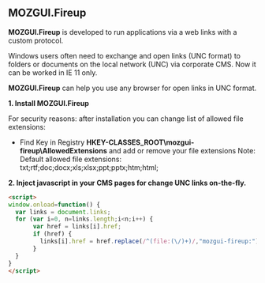 ## MOZGUI.Fireup

**MOZGUI.Fireup** is developed to run applications via a web links with a custom protocol.

Windows users often need to exchange and open links (UNC format) to folders or documents on the local network (UNC) via corporate CMS. Now it can be worked in IE 11 only.

**MOZGUI.Fireup** can help you use any browser for open links in UNC format. 

**1. Install MOZGUI.Fireup**

For security reasons: after installation you can change list of allowed file extensions:
- Find Key in Registry **HKEY-CLASSES_ROOT\mozgui-fireup\AllowedExtensions** and add or remove your file extensions
Note: Default allowed file extensions: txt;rtf;doc;docx;xls;xlsx;ppt;pptx;htm;html;

**2. Inject javascript in your CMS pages for change UNC links on-the-fly.**
```markdown
<script>
window.onload=function() {
  var links = document.links;
  for (var i=0, n=links.length;i<n;i++) {
	   var href = links[i].href;
	   if (href) {
		 links[i].href = href.replace(/^(file:(\/)+)/,"mozgui-fireup:");
	   }
  }
}
</script>
```
